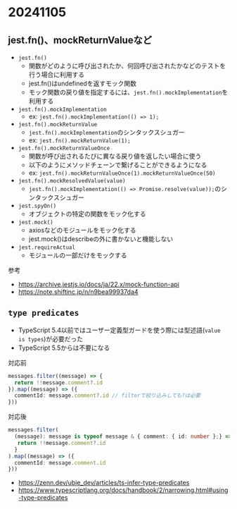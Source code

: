 # 20241105

## jest.fn()、mockReturnValueなど
- `jest.fn()`
  - 関数がどのように呼び出されたか、何回呼び出されたかなどのテストを行う場合に利用する
  - jest.fn()はundefinedを返すモック関数
  - モック関数の戻り値を指定するには、`jest.fn().mockImplementation`を利用する
- `jest.fn().mockImplementation`
  - ex: `jest.fn().mockImplementation(() => 1);`
- `jest.fn().mockReturnValue`
  - `jest.fn().mockImplementation`のシンタックスシュガー
  - ex: `jest.fn().mockReturnValue(1);`
- `jest.fn().mockReturnValueOnce`
  - 関数が呼び出されるたびに異なる戻り値を返したい場合に使う
  - 以下のようにメソッドチェーンで繋げることができるようになる
  - ex: `jest.fn().mockReturnValueOnce(1).mockReturnValueOnce(50)`
- `jest.fn().mockResolvedValue(value)`
  - `jest.fn().mockImplementation(() => Promise.resolve(value));`のシンタックスシュガー
- `jest.spyOn()`
  - オブジェクトの特定の関数をモック化する
- `jest.mock()`
  - axiosなどのモジュールをモック化する
  - jest.mock()はdescribeの外に書かないと機能しない
- `jest.requireActual`
  - モジュールの一部だけをモックする


参考
- https://archive.jestjs.io/docs/ja/22.x/mock-function-api
- https://note.shiftinc.jp/n/n9bea99937da4

## `type predicates`
- TypeScript 5.4以前ではユーザー定義型ガードを使う際には型述語(`value is types`)が必要だった
- TypeScript 5.5からは不要になる

対応前
```ts
messages.filter((message) => {
  return !!message.comment?.id
}).map((message) => ({
  commentId: message.comment?.id // filterで絞り込みしても?は必要
}))
```

対応後
```ts
messages.filter(
  (message): message is typeof message & { comment: { id: number };} => {
   return !!message.comment?.id
  }
).map((message) => ({
  commentId: message.comment.id
}))
```

- https://zenn.dev/ubie_dev/articles/ts-infer-type-predicates
- https://www.typescriptlang.org/docs/handbook/2/narrowing.html#using-type-predicates
